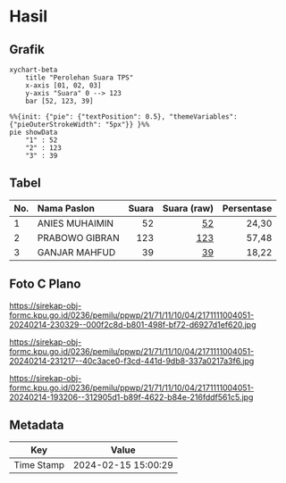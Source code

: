 # Hasil

## Grafik

```mermaid
xychart-beta
    title "Perolehan Suara TPS"
    x-axis [01, 02, 03]
    y-axis "Suara" 0 --> 123
    bar [52, 123, 39]
```

```mermaid
%%{init: {"pie": {"textPosition": 0.5}, "themeVariables": {"pieOuterStrokeWidth": "5px"}} }%%
pie showData
    "1" : 52
    "2" : 123
    "3" : 39
```

## Tabel

| No. | Nama Paslon    | Suara | Suara (raw) | Persentase |
|:--- |:-------------- | -----:| -----------:| ----------:|
| 1   | ANIES MUHAIMIN | 52    | [52][p-1]   | 24,30      |
| 2   | PRABOWO GIBRAN | 123   | [123][p-2]  | 57,48      |
| 3   | GANJAR MAHFUD  | 39    | [39][p-3]   | 18,22      |


[p-1]: https://github.com/gigit-pemilu/pemilu-2024-21-kepulauan-riau/blob/main/pilpres/hitung-suara/sub/21-kepulauan-riau/sub/71-kota-batam/sub/11-sagulung/sub/1004-sagulung-kota/sub/051-tps/sub/paslon-1.txt
[p-2]: https://github.com/gigit-pemilu/pemilu-2024-21-kepulauan-riau/blob/main/pilpres/hitung-suara/sub/21-kepulauan-riau/sub/71-kota-batam/sub/11-sagulung/sub/1004-sagulung-kota/sub/051-tps/sub/paslon-2.txt
[p-3]: https://github.com/gigit-pemilu/pemilu-2024-21-kepulauan-riau/blob/main/pilpres/hitung-suara/sub/21-kepulauan-riau/sub/71-kota-batam/sub/11-sagulung/sub/1004-sagulung-kota/sub/051-tps/sub/paslon-3.txt

## Foto C Plano

https://sirekap-obj-formc.kpu.go.id/0236/pemilu/ppwp/21/71/11/10/04/2171111004051-20240214-230329--000f2c8d-b801-498f-bf72-d6927d1ef620.jpg

https://sirekap-obj-formc.kpu.go.id/0236/pemilu/ppwp/21/71/11/10/04/2171111004051-20240214-231217--40c3ace0-f3cd-441d-9db8-337a0217a3f6.jpg

https://sirekap-obj-formc.kpu.go.id/0236/pemilu/ppwp/21/71/11/10/04/2171111004051-20240214-193206--312905d1-b89f-4622-b84e-216fddf561c5.jpg


## Metadata

| Key        | Value               |
| ---------- | ------------------- |
| Time Stamp | 2024-02-15 15:00:29 |



